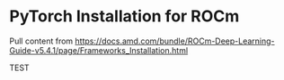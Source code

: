 # PyTorch Installation for ROCm

Pull content from
<https://docs.amd.com/bundle/ROCm-Deep-Learning-Guide-v5.4.1/page/Frameworks_Installation.html>

TEST
